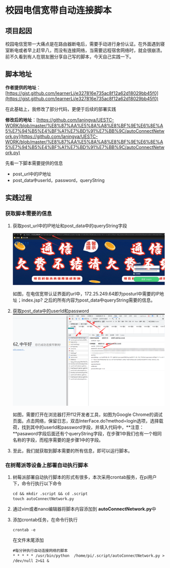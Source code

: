 # 校园电信宽带自动连接脚本

## 项目起因

校园电信宽带一大痛点是在路由器断电后，需要手动进行身份认证。在外面遇到寝室断电或者早上赶早八，而没有连接网络，当需要远程宿舍网络时，就会很崩溃。前不久看到有人在朋友圈分享自己写的脚本，今天自己实践一下。

## 脚本地址

**作者提供的地址**：[https://gist.github.com/learnerLj/e327816e735ac8f12a62d18029bb45f0](https://gist.github.com/learnerLj/e327816e735ac8f12a62d18029bb45f0)

在此基础上，我修改了部分代码，更便于后续的部署实践

**修改后的地址**：[https://github.com/laningya/UESTC-WORK/blob/master/%E8%87%AA%E5%8A%A8%E8%BF%9E%E6%8E%A5%E7%94%B5%E4%BF%A1%E7%BD%91%E7%BB%9C/autoConnectNetwork.py](https://github.com/laningya/UESTC-WORK/blob/master/%E8%87%AA%E5%8A%A8%E8%BF%9E%E6%8E%A5%E7%94%B5%E4%BF%A1%E7%BD%91%E7%BB%9C/autoConnectNetwork.py)

先看一下脚本需要提供的信息

- post_url中的IP地址
- post_data中userId，password，queryString

## 实践过程

### 获取脚本需要的信息

1. 获取post_url中的IP地址和post_data中的queryString字段

   ![](images\1.png)

   如图，在电信宽带认证界面的url中，172.25.249.64即为posturl中需要的IP地址；index.jsp? 之后的所有内容为post_data中queryString需要的信息。

2. 获取post_data中的userId和password
   ![](images\2.png)

   如图，需要打开在浏览器打开f12开发者工具，如图为Google  Chrome的调试页面。点击网络，保留日志，双击InterFace.do?method=login选项，选择载荷，找到其中的userId和password字段，并填入代码中，**注意：**pasaword字段后面还有个queryString字段，在步骤1中我们也有一个相同名称的字段，而程序需要的是步骤1中的字段。

3. 至此，我们就获取到脚本需要的所有信息，即可以运行脚本。

### 在树莓派等设备上部署自动执行脚本

1. 树莓派部署自动执行脚本的形式有很多，本次采用crontab服务，在pi用户下，命令行执行以下命令

   ```shell
   cd && mkdir .script && cd .script
   touch autoConnectNetwork.py
   ```

2. 通过vim或者nano编辑器将脚本内容添加到 **autoConnectNetwork.py**中

3. 添加crontab任务，在命令行执行

   ```shell
   crontab -e
   ```

   在文件末尾添加

   ```shell
   #每分钟执行自动连接网络的脚本
   * * * * * /usr/bin/python  /home/pi/.script/autoConnectNetwork.py > /dev/null 2>&1 &
   ```

   

   

    
